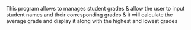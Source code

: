 This program allows to manages student grades & allow the user
to input student names and their corresponding grades
& it will calculate the average grade and display it along with the highest
and lowest grades
